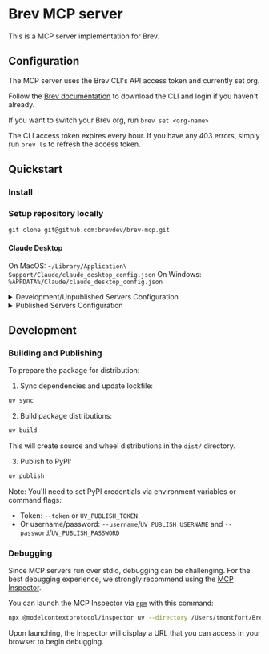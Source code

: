 # Brev MCP server

This is a MCP server implementation for Brev.

## Configuration

The MCP server uses the Brev CLI's API access token and currently set org. 

Follow the [Brev documentation](https://www.brev.dev/docs/reference/brev-cli) to download the CLI and login if you haven't already.

If you want to switch your Brev org, run `brev set <org-name>`

The CLI access token expires every hour. If you have any 403 errors, simply run `brev ls` to refresh the access token.

## Quickstart

### Install

### Setup repository locally

`git clone git@github.com:brevdev/brev-mcp.git`

#### Claude Desktop

On MacOS: `~/Library/Application\ Support/Claude/claude_desktop_config.json`
On Windows: `%APPDATA%/Claude/claude_desktop_config.json`

<details>
  <summary>Development/Unpublished Servers Configuration</summary>

  ```json
  "mcpServers": {
    "brev_mcp": {
      "command": "uv",
      "args": [
        "--directory",
        "/Users/tmontfort/Brev/repos/brev_mcp",
        "run",
        "brev_mcp"
      ]
    }
  }
  ```
</details>

<details>
  <summary>Published Servers Configuration</summary>

  ```json
  "mcpServers": {
    "brev_mcp": {
      "command": "uvx",
      "args": [
        "brev_mcp"
      ]
    }
  }
  ```
</details>

## Development

### Building and Publishing

To prepare the package for distribution:

1. Sync dependencies and update lockfile:
```bash
uv sync
```

2. Build package distributions:
```bash
uv build
```

This will create source and wheel distributions in the `dist/` directory.

3. Publish to PyPI:
```bash
uv publish
```

Note: You'll need to set PyPI credentials via environment variables or command flags:
- Token: `--token` or `UV_PUBLISH_TOKEN`
- Or username/password: `--username`/`UV_PUBLISH_USERNAME` and `--password`/`UV_PUBLISH_PASSWORD`

### Debugging

Since MCP servers run over stdio, debugging can be challenging. For the best debugging
experience, we strongly recommend using the [MCP Inspector](https://github.com/modelcontextprotocol/inspector).


You can launch the MCP Inspector via [`npm`](https://docs.npmjs.com/downloading-and-installing-node-js-and-npm) with this command:

```bash
npx @modelcontextprotocol/inspector uv --directory /Users/tmontfort/Brev/repos/brev_mcp run brev-mcp
```


Upon launching, the Inspector will display a URL that you can access in your browser to begin debugging.